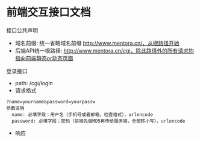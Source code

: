# 前端交互接口文档

接口公共声明
* 域名前缀: 统一省略域名前缀 http://www.mentora.cn/，从根路径开始
* 后端API统一根路径: http://www.mentora.cn/cgi，除此路径外的所有请求均指向前端静态or动态页面

登录接口
* path: /cgi/login
* 请求格式
```
?name=yourname&password=yourpassw
参数说明
  name: 必填字段；用户名（手机号或者邮箱，检查格式），urlencode
  password: 必填字段；密码（前端先做MD5再传给服务端，全部转小写），urlencode
```
* 响应
